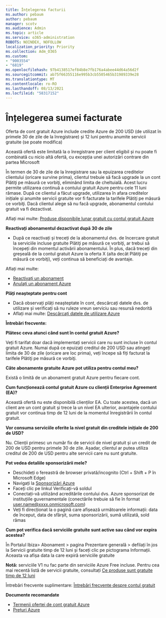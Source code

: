```yaml
---
title: Înțelegerea facturii
ms.author: pebaum
author: pebaum
manager: scotv
ms.audience: Admin
ms.topic: article
ms.service: o365-administration
ROBOTS: NOINDEX, NOFOLLOW
localization_priority: Priority
ms.collection: Adm_O365
ms.custom:
- "9003554"
- "6819"
ms.openlocfilehash: 97b4138517ef84b8e7fb176a4abee44d64a56d2f
ms.sourcegitcommit: ab75f66355116e995b3cb5505465b31989339e28
ms.translationtype: MT
ms.contentlocale: ro-RO
ms.lasthandoff: 08/13/2021
ms.locfileid: "58317152"
---
```

# <a name="understand-billing-amount"></a>Înțelegerea sumei facturate

Oferta de cont gratuit Azure include credite Azure de 200 USD (de utilizat în primele 30 de zile de la înregistrare) și 12 luni pentru anumite servicii gratuite (se poate modifica)

Această ofertă este limitată la o înregistrare per client eligibil și nu poate fi combinată cu nicio altă ofertă, cu excepția unei autorizări contrare din partea Microsoft

În termen de 30 de zile de la înregistrare sau la epuizarea creditelor clientului (oricare survine prima), clientul trebuie să facă upgrade la un cont Plătiţi pe măsură ce vorbiţi, eliminând limita de cheltuială. Acest lucru permite utilizarea continuă a contului gratuit Azure pentru cele 11 luni rămase. După ce clientul a făcut upgrade, utilizarea în afara creditelor inițiale și anumite servicii gratuite vor fi facturate la tarifele Plătiţi pe măsură ce vorbiţi. Dacă clientul alege să nu facă upgrade, abonamentul contului gratuit va fi dezactivat.

Aflați mai multe: [Produse disponibile lunar gratuit cu contul gratuit Azure](https://azure.microsoft.com/free/free-account-faq/)

**Reactivați abonamentul dezactivat după 30 de zile**

- După ce reactivați și treceți de la abonamentul dvs. de încercare gratuit la serviciile incluse gratuite Plătiţi pe măsură ce vorbiţi, ar trebui să începeți din momentul activării abonamentului. În plus, dacă treceți din greșeală de la contul gratuit Azure la oferta X (alta decât Plătiţi pe măsură ce vorbiţi), veți continua să beneficiați de avantaje.

Aflați mai multe: 
- [Reactivați un abonament](https://docs.microsoft.com/azure/billing/billing-subscription-become-disable?WT.mc_id=Portal-Microsoft_Azure_Support)
- [Anulați un abonament Azure](https://docs.microsoft.com/azure/billing/billing-how-to-cancel-azure-subscription?WT.mc_id=Portal-Microsoft_Azure_Support)

**Plăți neașteptate pentru cont**

- Dacă observați plăți neașteptate în cont, descărcați datele dvs. de utilizare și verificați să nu ruleze vreun serviciu sau resursă nedorită
- Aflați mai multe: [Descărcați datele de utilizare Azure](https://docs.microsoft.com/azure/billing/billing-download-azure-invoice-daily-usage-date?WT.mc_id=Portal-Microsoft_Azure_Support#download-usage)

**Întrebări frecvente:**

**Plătesc ceva atunci când sunt în contul gratuit Azure?**

Veți fi tarifat doar dacă implementați servicii care nu sunt incluse în contul gratuit Azure. Numai după ce epuizați creditul de 200 USD sau atingeți limita de 30 de zile (oricare are loc prima), veți începe să fiți facturat la tarifele Plătiţi pe măsură ce vorbiţi.

**Câte abonamente gratuite Azure pot utiliza pentru contul meu?**  

Există o limită de un abonament gratuit Azure pentru fiecare cont.

**Cum funcționează contul gratuit Azure cu clienții Enterprise Agreement (EA)?**  

Această ofertă nu este disponibilă clienților EA. Cu toate acestea, dacă un client are un cont gratuit și trece la un nivel EA ulterior, avantajele contului gratuit vor continua timp de 12 luni de la momentul înregistrării în contul gratuit.

**Vor consuma serviciile oferite la nivel gratuit din creditele inițiale de 200 de USD?**  

Nu. Clienții primesc un număr fix de servicii de nivel gratuit și un credit de 200 de USD pentru primele 30 de zile. Așadar, clientul ar putea utiliza creditul de 200 de USD pentru alte servicii care nu sunt gratuite.

**Pot vedea detaliile sponsorizării mele?**

- Deschideți o fereastră de browser privată/incognito (Ctrl + Shift + P în Microsoft Edge)
- Navigați la [Sponsorizări Azure](http://www.microsoftazuresponsorships.com/)
- Faceți clic pe linkul Verificați-vă soldul
- Conectați-vă utilizând acreditările contului dvs. Azure sponsorizat de instituțiile guvernamentale (conectările trebuie să fie în format user.name@xxxx.onmicrosoft.com)
- Veți fi direcționat la o pagină care afișează următoarele informații: data de început, data de sfârșit, suma sponsorizării, sumă utilizată, sold rămas

**Cum pot verifica dacă serviciile gratuite sunt active sau când vor expira acestea?**

În Portalul Ibiza> Abonament > pagina Prezentare generală > defilați în jos la Servicii gratuite timp de 12 luni și faceți clic pe pictograma Informații. Aceasta va afișa data la care expiră serviciile gratuite

**Notă:** serviciile V1 nu fac parte din serviciile Azure Free incluse. Pentru cea mai recentă listă de servicii gratuite, consultați [Ce produse sunt gratuite timp de 12 luni](http://www.microsoftazuresponsorships.com/)

Întrebări frecvente suplimentare: [Întrebări frecvente despre contul gratuit](https://azure.microsoft.com/free/free-account-faq/)

**Documente recomandate**

- [Termenii ofertei de cont gratuit Azure](https://azure.microsoft.com/offers/ms-azr-0044p/)
- [Prețuri Azure](https://azure.microsoft.com/pricing/)